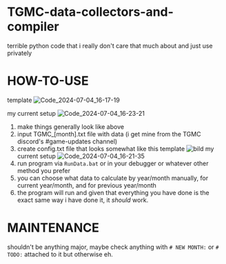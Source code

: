 # TGMC-data-collectors-and-compiler
terrible python code that i really don't care that much about and just use privately

# HOW-TO-USE
template
![Code_2024-07-04_16-17-19](https://github.com/mrhugo13/TGMC-data-collectors-and-compiler/assets/17747087/fcb3fdc8-01c9-4d97-b672-3706765b3043)

my current setup
![Code_2024-07-04_16-23-21](https://github.com/mrhugo13/TGMC-data-collectors-and-compiler/assets/17747087/db62882d-47e1-4835-9a98-1e705f4113b0)

1. make things generally look like above
2. input TGMC_[month].txt file with data (i get mine from the TGMC discord's #game-updates channel)
3. create config.txt file that looks somewhat like this
template
![bild](https://github.com/mrhugo13/TGMC-data-collectors-and-compiler/assets/17747087/33874e8c-6519-4648-a13e-65cb4d1279b7)
my current setup
![Code_2024-07-04_16-21-35](https://github.com/mrhugo13/TGMC-data-collectors-and-compiler/assets/17747087/f976eb93-43f6-49a8-9723-bec23c303ab2)
4. run program via `RunData.bat` or in your debugger or whatever other method you prefer
5. you can choose what data to calculate by year/month manually, for current year/month, and for previous year/month
6. the program will run and given that everything you have done is the exact same way i have done it, it *should* work.
# MAINTENANCE
shouldn't be anything major, maybe check anything with `# NEW MONTH:` or `# TODO:` attached to it but otherwise eh.
